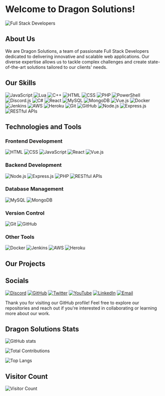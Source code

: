 # Welcome to Dragon Solutions!

![Full Stack Developers](https://img.shields.io/badge/Full_Stack_Developers-%3C%2F%3E-brightgreen)

## About Us

We are Dragon Solutions, a team of passionate Full Stack Developers dedicated to delivering innovative and scalable web applications. Our diverse expertise allows us to tackle complex challenges and create state-of-the-art solutions tailored to our clients' needs.

## Our Skills

![JavaScript](https://img.shields.io/badge/-JavaScript-F7DF1E?logo=javascript&logoColor=black&style=flat)
![Lua](https://img.shields.io/badge/-Lua-2C2D72?logo=lua&logoColor=white&style=flat)
![C++](https://img.shields.io/badge/-C++-00599C?logo=c%2B%2B&logoColor=white&style=flat)
![HTML](https://img.shields.io/badge/-HTML5-E34F26?logo=html5&logoColor=white&style=flat)
![CSS](https://img.shields.io/badge/-CSS3-1572B6?logo=css3&logoColor=white&style=flat)
![PHP](https://img.shields.io/badge/-PHP-777BB4?logo=php&logoColor=white&style=flat)
![PowerShell](https://img.shields.io/badge/-PowerShell-5391FE?logo=powershell&logoColor=white&style=flat)
![Discord.js](https://img.shields.io/badge/-Discord.js-7289DA?logo=discord&logoColor=white&style=flat)
![C#](https://img.shields.io/badge/c%23-239120.svg?style=for-the-badge&logo=c-sharp&logoColor=white)
![React](https://img.shields.io/badge/-React-61DAFB?logo=react&logoColor=black&style=flat)
![MySQL](https://img.shields.io/badge/-MySQL-4479A1?logo=mysql&logoColor=white&style=flat)
![MongoDB](https://img.shields.io/badge/-MongoDB-47A248?logo=mongodb&logoColor=white&style=flat)
![Vue.js](https://img.shields.io/badge/-Vue.js-4FC08D?logo=vue.js&logoColor=white&style=flat)
![Docker](https://img.shields.io/badge/-Docker-2496ED?logo=docker&logoColor=white&style=flat)
![Jenkins](https://img.shields.io/badge/-Jenkins-D24939?logo=jenkins&logoColor=white&style=flat)
![AWS](https://img.shields.io/badge/-AWS-232F3E?logo=amazon-aws&logoColor=white&style=flat)
![Heroku](https://img.shields.io/badge/-Heroku-430098?logo=heroku&logoColor=white&style=flat)
![Git](https://img.shields.io/badge/-Git-F05032?logo=git&logoColor=white&style=flat)
![GitHub](https://img.shields.io/badge/-GitHub-181717?logo=github&logoColor=white&style=flat)
![Node.js](https://img.shields.io/badge/-Node.js-339933?logo=node.js&logoColor=white&style=flat)
![Express.js](https://img.shields.io/badge/-Express.js-000000?logo=express&logoColor=white&style=flat)
![RESTful APIs](https://img.shields.io/badge/-REST-0078D4?logo=api&logoColor=white&style=flat)

## Technologies and Tools

### Frontend Development
![HTML](https://img.shields.io/badge/-HTML5-E34F26?logo=html5&logoColor=white&style=flat)
![CSS](https://img.shields.io/badge/-CSS3-1572B6?logo=css3&logoColor=white&style=flat)
![JavaScript](https://img.shields.io/badge/-JavaScript-F7DF1E?logo=javascript&logoColor=black&style=flat)
![React](https://img.shields.io/badge/-React-61DAFB?logo=react&logoColor=black&style=flat)
![Vue.js](https://img.shields.io/badge/-Vue.js-4FC08D?logo=vue.js&logoColor=white&style=flat)

### Backend Development
![Node.js](https://img.shields.io/badge/-Node.js-339933?logo=node.js&logoColor=white&style=flat)
![Express.js](https://img.shields.io/badge/-Express.js-000000?logo=express&logoColor=white&style=flat)
![PHP](https://img.shields.io/badge/-PHP-777BB4?logo=php&logoColor=white&style=flat)
![RESTful APIs](https://img.shields.io/badge/-REST-0078D4?logo=api&logoColor=white&style=flat)

### Database Management
![MySQL](https://img.shields.io/badge/-MySQL-4479A1?logo=mysql&logoColor=white&style=flat)
![MongoDB](https://img.shields.io/badge/-MongoDB-47A248?logo=mongodb&logoColor=white&style=flat)

### Version Control
![Git](https://img.shields.io/badge/-Git-F05032?logo=git&logoColor=white&style=flat)
![GitHub](https://img.shields.io/badge/-GitHub-181717?logo=github&logoColor=white&style=flat)

### Other Tools
![Docker](https://img.shields.io/badge/-Docker-2496ED?logo=docker&logoColor=white&style=flat)
![Jenkins](https://img.shields.io/badge/-Jenkins-D24939?logo=jenkins&logoColor=white&style=flat)
![AWS](https://img.shields.io/badge/-AWS-232F3E?logo=amazon-aws&logoColor=white&style=flat)
![Heroku](https://img.shields.io/badge/-Heroku-430098?logo=heroku&logoColor=white&style=flat)

## Our Projects

## Socials

[![Discord](https://img.shields.io/badge/Discord-7289DA?style=for-the-badge&logo=discord&logoColor=white)](https://discord.gg/JGm7uujrJJ)
[![GitHub](https://img.shields.io/badge/GitHub-181717?style=for-the-badge&logo=github&logoColor=white)](https://github.com/dragons)
[![Twitter](https://img.shields.io/badge/Twitter-1DA1F2?style=for-the-badge&logo=twitter&logoColor=white)](https://twitter.com/comingsoon)
[![YouTube](https://img.shields.io/badge/YouTube-FF0000?style=for-the-badge&logo=youtube&logoColor=white)](https://youtube.com/dragonsolutions)
[![LinkedIn](https://img.shields.io/badge/LinkedIn-0077B5?style=for-the-badge&logo=linkedin&logoColor=white)](https://linkedin.com/in/comingsoon)
[![Email](https://img.shields.io/badge/Email-D14836?style=for-the-badge&logo=gmail&logoColor=white)](mailto:contact@dragonsolutions.com)

Thank you for visiting our GitHub profile! Feel free to explore our repositories and reach out if you're interested in collaborating or learning more about our work.

## Dragon Solutions Stats

![GitHub stats](https://github-readme-stats.vercel.app/api?username=dragons&show_icons=true&theme=radical)

![Total Contributions](https://github-readme-streak-stats.herokuapp.com/?user=dragons&theme=dark&hide_border=false)

![Top Langs](https://github-readme-stats.vercel.app/api/top-langs/?username=dragons&theme=dark&hide_border=false&include_all_commits=false&count_private=false&layout=compact)

## Visitor Count

![Visitor Count](https://profile-counter.glitch.me/dragons/count.svg)
